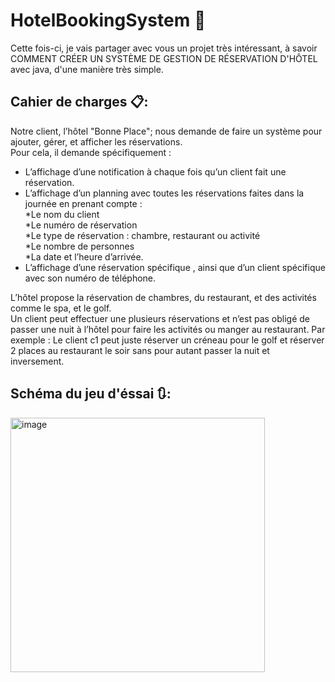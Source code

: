 # HotelBookingSystem 🏨
Cette fois-ci, je vais partager avec vous un projet très intéressant, à savoir COMMENT CRÉER UN SYSTÈME DE GESTION DE RÉSERVATION D'HÔTEL avec java, d'une manière très simple.

## Cahier de charges 📋:
Notre client, l’hôtel "Bonne Place"; nous demande de faire un système pour ajouter, gérer, et afficher les réservations.  
Pour cela, il demande spécifiquement :
- L’affichage d’une notification à chaque fois qu’un client fait une réservation.
- L’affichage d’un planning avec toutes les réservations faites dans la journée en prenant compte :  
   *Le nom du client  
   *Le numéro de réservation  
   *Le type de réservation : chambre, restaurant ou activité  
   *Le nombre de personnes  
   *La date et l’heure d’arrivée.  
 - L’affichage d’une réservation spécifique , ainsi que d’un client spécifique avec son numéro de téléphone.  

L’hôtel propose la réservation de chambres, du restaurant, et des activités comme le spa, et le golf.  
Un client peut effectuer une plusieurs réservations et n’est pas obligé de passer une nuit à l’hôtel pour faire les activités ou manger au restaurant.
Par exemple : Le client c1 peut juste réserver un créneau pour le golf et réserver 2 places au restaurant le soir sans pour autant passer la nuit et inversement.

## Schéma du jeu d'éssai 🔃:
<img width="407" alt="image" src="https://user-images.githubusercontent.com/91433354/150799913-c1bcca2e-bad7-45c3-bc8d-cb453e94e2de.png">

